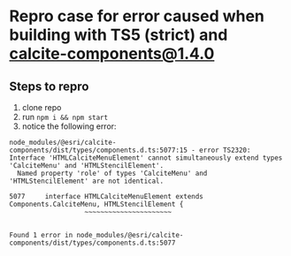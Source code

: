 # Repro case for error caused when building with TS5 (strict) and calcite-components@1.4.0

## Steps to repro

1. clone repo
1. run `npm i && npm start`
1. notice the following error:

```
node_modules/@esri/calcite-components/dist/types/components.d.ts:5077:15 - error TS2320: Interface 'HTMLCalciteMenuElement' cannot simultaneously extend types 'CalciteMenu' and 'HTMLStencilElement'.
  Named property 'role' of types 'CalciteMenu' and 'HTMLStencilElement' are not identical.

5077     interface HTMLCalciteMenuElement extends Components.CalciteMenu, HTMLStencilElement {
                   ~~~~~~~~~~~~~~~~~~~~~~


Found 1 error in node_modules/@esri/calcite-components/dist/types/components.d.ts:5077
```
